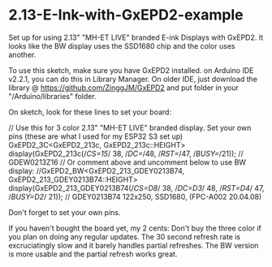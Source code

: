 # 2.13-E-Ink-with-GxEPD2-example
Set up for using 2.13" "MH-ET LIVE" branded E-ink Displays with GxEPD2. It looks like the BW display uses the SSD1680 chip and the color uses another.

To use this sketch, make sure you have GxEPD2 installed. on Arduino IDE v2.2.1, you can do this in Library Manager. On older IDE, just download the library @ https://github.com/ZinggJM/GxEPD2 and put folder in your "/Arduino/libraries" folder.

On sketch, look for these lines to set your board:

// Use this for 3 color 2.13" "MH-ET LIVE" branded display. Set your own pins (these are what I used for my ESP32 S3 set up)
GxEPD2_3C<GxEPD2_213c, GxEPD2_213c::HEIGHT> display(GxEPD2_213c(/*CS=15*/ 38, /*DC=*/48, /*RST=*/47, /*BUSY=*/21)); // GDEW0213Z16
// Or comment above and uncomment below to use BW display:
//GxEPD2_BW<GxEPD2_213_GDEY0213B74, GxEPD2_213_GDEY0213B74::HEIGHT> display(GxEPD2_213_GDEY0213B74(/*CS=D8*/ 38, /*DC=D3*/ 48, /*RST=D4*/ 47, /*BUSY=D2*/ 21)); // GDEY0213B74 122x250, SSD1680, (FPC-A002 20.04.08)

Don't forget to set your own pins.

If you haven't bought the board yet, my 2 cents: Don't buy the three color if you plan on doing any regular updates. The 30 second refresh rate is excruciatingly slow and it barely handles partial refreshes. The BW version is more usable and the partial refresh works great.
